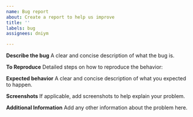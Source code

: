 ```yaml
---
name: Bug report
about: Create a report to help us improve
title: ''
labels: bug
assignees: dniym

---
```


**Describe the bug**
A clear and concise description of what the bug is.

**To Reproduce**
Detailed steps on how to reproduce the behavior:

**Expected behavior**
A clear and concise description of what you expected to happen.

**Screenshots**
If applicable, add screenshots to help explain your problem.

**Additional Information**
Add any other information about the problem here.
